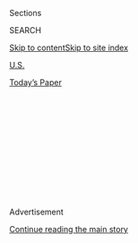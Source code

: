 <div id="app">

<div>

<div>

<div>

<div class="NYTAppHideMasthead css-1q2w90k e1suatyy0">

<div class="section css-ui9rw0 e1suatyy2">

<div class="css-eph4ug er09x8g0">

<div class="css-6n7j50">

</div>

<span class="css-1dv1kvn">Sections</span>

<div class="css-10488qs">

<span class="css-1dv1kvn">SEARCH</span>

</div>

[Skip to content](#site-content)[Skip to site
index](#site-index)

</div>

<div id="masthead-section-label" class="css-1wr3we4 eaxe0e00">

[U.S.](https://www.nytimes3xbfgragh.onion/section/us)

</div>

<div class="css-10698na e1huz5gh0">

</div>

</div>

<div id="masthead-bar-one" class="section hasLinks css-15hmgas e1csuq9d3">

<div class="css-uqyvli e1csuq9d0">

</div>

<div class="css-1uqjmks e1csuq9d1">

</div>

<div class="css-9e9ivx">

[](https://myaccount.nytimes3xbfgragh.onion/auth/login?response_type=cookie&client_id=vi)

</div>

<div class="css-1bvtpon e1csuq9d2">

[Today’s
Paper](https://www.nytimes3xbfgragh.onion/section/todayspaper)

</div>

</div>

</div>

</div>

<div data-aria-hidden="false">

<div id="site-content" data-role="main">

<div>

<div class="css-1aor85t" style="opacity:0.000000001;z-index:-1;visibility:hidden">

<div class="css-1hqnpie">

<div class="css-epjblv">

<span class="css-17xtcya">[U.S.](/section/us)</span><span class="css-x15j1o">|</span><span class="css-fwqvlz">The
Making of a Suspect: The Case of Wen Ho
Lee</span>

</div>

<div class="css-k008qs">

<div class="css-1iwv8en">

<span class="css-18z7m18"></span>

<div>

</div>

</div>

<span class="css-1n6z4y"></span>

<div class="css-1705lsu">

<div class="css-4xjgmj">

<div class="css-4skfbu" data-role="toolbar" data-aria-label="Social Media Share buttons, Save button, and Comments Panel with current comment count" data-testid="share-tools">

  - 
  - 
  - 
  - 
    
    <div class="css-6n7j50">
    
    </div>

  - 

</div>

</div>

</div>

</div>

</div>

</div>

<div class="css-13pd83m">

</div>

<div id="top-wrapper" class="css-1sy8kpn">

<div id="top-slug" class="css-l9onyx">

Advertisement

</div>

[Continue reading the main
story](#after-top)

<div class="ad top-wrapper" style="text-align:center;height:100%;display:block;min-height:250px">

<div id="top" class="place-ad" data-position="top" data-size-key="top">

</div>

</div>

<div id="after-top">

</div>

</div>

<div id="sponsor-wrapper" class="css-1hyfx7x">

<div id="sponsor-slug" class="css-19vbshk">

Supported by

</div>

[Continue reading the main
story](#after-sponsor)

<div id="sponsor" class="ad sponsor-wrapper" style="text-align:center;height:100%;display:block">

</div>

<div id="after-sponsor">

</div>

</div>

<div class="css-1vkm6nb ehdk2mb0">

# The Making of a Suspect: The Case of Wen Ho Lee

</div>

<div class="css-xt80pu e12qa4dv0">

<div class="css-18e8msd">

<div class="css-vp77d3 epjyd6m0">

<div class="css-1baulvz">

By <span class="css-1baulvz last-byline" itemprop="name">Matthew
Purdy</span>

</div>

</div>

  - Feb. 4,
    2001

  - 
    
    <div class="css-4xjgmj">
    
    <div class="css-d8bdto" data-role="toolbar" data-aria-label="Social Media Share buttons, Save button, and Comments Panel with current comment count" data-testid="share-tools">
    
      - 
      - 
      - 
      - 
        
        <div class="css-6n7j50">
        
        </div>
    
      - 
    
    </div>
    
    </div>

</div>

</div>

<div class="section meteredContent css-1r7ky0e" name="articleBody" itemprop="articleBody">

<div class="css-j3uhc5">

<div class="css-1ve50l5">

<div class="css-tgs79b">

<div>

<div class="css-udpjq9">

See the article in its original context from  
February 4, 2001, <span>Section 1,</span> Page
1<span class="css-iry6ay"></span>[Buy
Reprints](https://store.nytimes3xbfgragh.onion/collections/new-york-times-page-reprints?utm_source=nytimes&utm_medium=article-page&utm_campaign=reprints)

</div>

<div class="css-1nq039c">

[View on
timesmachine](http://timesmachine.nytimes3xbfgragh.onion/timesmachine/2001/02/04/760501.html)

</div>

<div class="css-1gus26i">

TimesMachine is an exclusive benefit for home delivery and digital
subscribers.

</div>

</div>

</div>

</div>

</div>

<div class="css-1fanzo5 StoryBodyCompanionColumn">

<div class="css-53u6y8">

The crime sounded alarming: China had stolen the design of America's
most advanced nuclear weapon. The suspect seemed suspicious enough: Wen
Ho Lee, a Taiwanese-born scientist at Los Alamos nuclear laboratory, had
a history of contact with Chinese scientists and a record of deceiving
the authorities on security matters.

After a meandering five-year investigation, Dr. Lee was incarcerated and
interrogated, shackled and polygraphed, and all but threatened with
execution by a federal agent for not admitting spying. But prosecutors
were never able to connect him to espionage. They discovered that he had
downloaded a mountain of classified weapons information, but he was
freed last September after pleading guilty to one felony count of
mishandling secrets. Ultimately, the case of Wen Ho Lee was a spy story
in which the most tantalizing mystery was whether the central character
ever was a spy.

In the aftermath, the government was roundly criticized for its handling
of the case; so was the press, especially The New York Times. In an
effort to untangle this convoluted episode, The Times undertook an
extensive re-examination of the case, interviewing participants and
examining scientific and government documents, many containing secrets
never before disclosed.

This review showed how, in constructing a narrative to fit their
unnerving suspicions, investigators took fragmentary, often ambiguous
evidence about Dr. Lee's behavior and Chinese atomic espionage and wove
it into a grander case that eventually collapsed of its own light
weight.

</div>

</div>

<div class="css-1fanzo5 StoryBodyCompanionColumn">

<div class="css-53u6y8">

Before the criminal investigation began, weapons experts consulted by
the government concluded that stolen American secrets had helped China
improve its nuclear weapons, according to inside accounts of the
experts' meetings. They also said the Chinese wanted to replicate key
elements of America's most sophisticated warhead, the W-88, and had
obtained some secrets about it. However, most of the experts agreed that
those secrets were rudimentary, and that there was no evidence China had
built anything like the W-88.

But in the echo chamber of Washington, that measured scientific finding
was distorted and amplified as it bounced from intelligence analysts to
criminal investigators to elected officials, most of them ill equipped
to deal with the atomic complexities at the heart of the matter.
Eventually, the notion that the Chinese had swiped the W-88 design
became the accepted wisdom.

Investigators made Dr. Lee their prime suspect in the W-88 case even
though they had no evidence he had leaked weapons secrets. Unanswered
questions about his contacts with foreign scientists had made him
suspect, but as it searched for a spy, the Federal Bureau of
Investigation ignored the urging of a senior agent on the case to look
beyond Dr. Lee. As a result, it failed to examine hundreds, if not
thousands, of people outside Los Alamos who had access to the stolen
information about the W-88.

When the government's case fizzled, Wen Ho Lee went from public enemy
No. 1 to public victim No. 1. But the new label seemed no more
appropriate than the first. Off and on for two decades, Dr. Lee's
behavior was curious, if not criminal.

He had a knack for wandering into circumstances that aroused suspicion.
In 1982, he had a walk-on role in a major espionage investigation, when
he inexplicably offered to help the suspect, whom he apparently did not
even know. In 1994, Dr. Lee surprised laboratory officials when he
appeared uninvited at a Los Alamos briefing for visiting Chinese
scientists and warmly greeted China's leading bomb designer.

</div>

</div>

<div class="css-1fanzo5 StoryBodyCompanionColumn">

<div class="css-53u6y8">

As the investigation unfolded, Dr. Lee, 61, began revealing details of
his contacts with Chinese scientists, including one encounter he had
improperly hidden from laboratory officials. Dr. Lee, it turned out, had
met the bomb designer in a Beijing hotel room years before.

Eventually, Dr. Lee fit perfectly into agents' portrait of a scientist
being recruited as a spy by China.

The government's pursuit was as erratic as its quarry. The investigation
was so low-key at times that Dr. Lee was allowed to travel overseas
unmonitored at least twice. But after the download was discovered, the
government imprisoned him for nine months by arguing that his freedom
could threaten the global nuclear balance. Prosecutors charged him with
crimes that carry potential life sentences, even though they had only
circumstantial evidence to support the charges.

The case, like so much in the world of espionage, was a haze of
ambiguity, in which everything from intelligence data to Dr. Lee's
activities was subject to interpretation. Often what mattered was who
the interpreters were, and what perspective they brought.

The case was first framed by Notra Trulock III, a Soviet analyst during
the cold war who had become director of intelligence at the Energy
Department, which maintains the nation's nuclear arsenal and runs its
weapons laboratories. His influence was magnified because much of the
government infrastructure that provided nuclear intelligence at the
height of the arms race had fallen into disrepair.

As the case passed to the F.B.I., it acquired a classic cold war plot:
spy for competing superpower steals blueprints for America's premier
bomb. But this was a different, more complex story.

The other country was not Russia but China. And while Washington and
Beijing had hardly become allies, their nuclear scientists were meeting
regularly and sharing research. That gave China the opportunity to spy
the way experts say it prefers to, mining nuggets from countless
foreigners bearing secret knowledge rather than relying on a few master
spies.

</div>

</div>

<div class="css-1fanzo5 StoryBodyCompanionColumn">

<div class="css-53u6y8">

The case of Wen Ho Lee was propelled by the divisive politics of
Clinton-era Washington. It languished for several years, only to be
revived in 1998 by a confluence of forces -- a White House under siege
of impeachment, festering accusations of Chinese money funneled to
Democratic campaigns and a House panel that saw the W-88 case as only
the newest evidence of China's voracious appetite for American
technology secrets.

The spying charges gained wide public attention on March 6, 1999, after
The Times reported that China possessed ''nuclear secrets stolen from an
American government laboratory,'' and that American experts believed
Beijing had tested a weapon ''configured remarkably like the W-88.''
Descriptions of the espionage escalated rapidly. Two months later, the
chairman of the House panel, Christopher Cox, Republican of California,
wrote publicly that the Chinese had a ''knockoff version of the world's
most sophisticated nuclear design.''

Today, the crime, whatever its extent, remains unsolved, the spy, or
spies, unidentified. In its long pursuit of Wen Ho Lee, the government
was driven by fear that he had given up the nation's deepest atomic
secrets. The one secret he most certainly never gave up was himself.

STARTING OUT

Wen Ho Lee arrived at Los Alamos in 1978 and joined the bomb-design unit
two years later. It was a time of growing scientific cooperation between
China and the United States.

In a tale laced with cross-cultural subtleties, the arcana of atomic
science and the feints of the intelligence world, the most
indecipherable character is the man at the center.

In part, Wen Ho Lee is an immigrant striver, one of 10 children of poor,
uneducated farmers whose roots traced to Fujian province in China,
across the strait from Taiwan.

Dr. Lee's childhood was an adventure of swimming and fishing and
catching monkeys for pets in bamboo forests. But it was also hard,
according to relatives and information Dr. Lee provided through his
lawyers. (Dr. Lee declined several requests for interviews.) While Dr.
Lee was in high school, his mother committed suicide after years of
declining health; his father died after a stroke a few years later.

</div>

</div>

<div class="css-1fanzo5 StoryBodyCompanionColumn">

<div class="css-53u6y8">

The Lees lived through the Japanese colonization of Taiwan and the
martial law of the Nationalists, who detained intellectuals suspected of
subversive activity. Lee Tse-ling, Dr. Lee's nephew and a doctor in
Taiwan, said the lesson the family took from these experiences was,
''Don't get involved in politics.''

Mathematics was Wen Ho Lee's ticket out. He studied mechanical
engineering at Cheng Kung University and then came to the United States
in 1964, earning a doctorate in mechanical engineering from Texas A & M
in 1970. His English was heavily accented, but he embraced things
American, from Aggie football to his blue Mustang. In 1974, he became a
United States citizen.

Dr. Lee, his wife and two children got to Los Alamos, N.M., in 1978, and
two years later he joined X Division, the bomb-design unit. As a
specialist in hydrodynamics, he wrote computer codes that model the
fluidlike movement of explosions. The codes help scientists design bombs
and simulate weapons tests.

Los Alamos is typically suburban, with sizable homes, good schools, low
crime. But it is also a place apart, a spectacular mountaintop village
anointed as science headquarters of the Manhattan Project in the 1940's.
Streets named Trinity Drive and Bikini Road commemorate bomb tests, and
a gift shop sells $13.50 pewter key chains of Fat Man and Little Boy,
the bombs dropped on Japan.

In those early days, Dr. Lee stood out. The local Chinese community was
so tiny ''everybody knew everybody,'' recalled Cecilia Chang, a friend
who became a vocal supporter of Dr. Lee. The Lees' house in White Rock,
just outside Los Alamos, was an ethnic oasis where Dr. Lee offered
Chinese meals made from homegrown vegetables and fish he caught.

When Dr. Lee arrived, the laboratory was assuming an important role in
the changing relationship between the United States and China. Exchanges
between the two countries' nuclear scientists had begun soon after
President Jimmy Carter officially recognized China in 1978. They were
extraordinary at first, given the secrecy shrouding America's weapons
laboratories. But eventually, with the Reagan administration eager to
isolate the Soviet Union, hundreds of scientists traveled between the
United States and China, and the cooperation expanded to the development
of torpedoes, artillery shells and jet fighters.

The exchanges were spying opportunities as well.

''In 1979, we knew virtually nothing'' about China's nuclear program,
said George A. Keyworth II, who was Ronald Reagan's science adviser.
''By 1981, we knew a large fraction of the strategic intelligence, the
big questions.''

</div>

</div>

<div class="css-1fanzo5 StoryBodyCompanionColumn">

<div class="css-53u6y8">

China was spying, too. Shortly after the exchanges started, the F.B.I.
began an espionage investigation code-named Tiger Trap, which focused on
a Taiwanese-American nuclear scientist at the government's Lawrence
Livermore laboratory in California. Agents were wiretapping the
scientist's phone, and on Dec. 3, 1982, the tap picked up Wen Ho Lee
offering to help find out who had ''squealed on'' him.

Dr. Lee's first encounter with investigators set a pattern for the
future. When confronted, he said he had not known the scientist and had
not tried to contact him; he confessed only when presented with evidence
of his call, according to government records and Congressional
testimony. Then he told investigators that he thought the suspect was in
trouble for passing unclassified information. Dr. Lee said he was
concerned because he himself had been giving Taiwanese officials
unclassified documents that American officials say dealt with
nuclear-reactor safety.

According to a secret F.B.I. report recently obtained by The Times, Dr.
Lee told agents that he had not informed American government officials,
''even though the documents he passed specifically stated they were not
for foreign dissemination.''

The report continued, ''Wen Ho Lee stated that his motive for sending
the publications was brought on out of a desire to help in scientific
exchange.'' Dr. Lee also said ''he helps other scientists routinely and
had no desire to receive any monetary or other type of reward from
Taiwan.''

Dr. Lee's call could be viewed as a simple overture to a fellow
immigrant scientist in trouble. It could also be seen through the eyes
of a seasoned spy catcher. ''This says this guy wants to be a player,''
said Paul D. Moore, then the F.B.I.'s chief analyst for Chinese
counterintelligence.

But Dr. Lee passed a polygraph test on whether he had divulged
classified data and cooperated with F.B.I. agents trying to get
incriminating information on the Tiger Trap suspect. The incident was
apparently never reported to the Energy Department, and the F.B.I.
closed its investigation of Dr. Lee in 1984.

Had the department known, ''it would have been enough to remove his
security clearance,'' an agency official said. ''The lights should have
gone off with somebody.''

</div>

</div>

<div class="css-1fanzo5 StoryBodyCompanionColumn">

<div class="css-53u6y8">

MAKING FRIENDS

Dr. Lee traveled to Beijing twice in the 1980's. What worried his bosses
was what he did not tell them when he got home.

Throughout his career at Los Alamos, Dr. Lee traveled widely, attending
scientific meetings and giving papers in places like Venice and
Budapest, Britain and Hawaii. In March of 1985, he and other government
scientists attended a conference in Hilton Head, S.C. Two scientists
from China were also there.

''They sat in the back wearing their Mao jackets and stuck out like a
sore thumb,'' said Robert A. Clark, a scientist who attended the
conference. ''Wen Ho chatted with them quite a bit.'' The scientists
suggested that Dr. Lee and Dr. Clark attend a conference in Beijing the
next year, and, with approval from Los Alamos, they went with their
wives.

Dr. Clark, a defender of Dr. Lee, said it was clear in Beijing that his
colleague had befriended some Chinese scientists.

''It's obvious they would chat him up with the idea that maybe one day
they would get information from him,'' he said. ''You might say he was
friendlier than he should have been with these guys.'' But if it looked
suspicious, he said, it was only because of fears of China.

Dr. Lee's wife, Sylvia, a secretary and data-entry clerk at Los Alamos,
was making friends, too. She had become an unofficial hostess for
visiting Chinese. Correspondence obtained by The Times shows that she
served as both tour guide and research contact.

''I am very sorry to hear that Wen Ho is ill and hope he will get better
soon,'' a Chinese scientist wrote her in a telex about a coming trip
with a colleague. ''Both Chen and I will be very happy if we can learn
something in computational hydrodynamics and get some papers.''

</div>

</div>

<div class="css-1fanzo5 StoryBodyCompanionColumn">

<div class="css-53u6y8">

Mrs. Lee also gave the F.B.I. and C.I.A. information about scientists
she met. She had repeated contacts with the F.B.I. in the mid-1980's,
government officials and others knowledgeable about the case said. In
about a dozen instances, they said, a C.I.A. agent was present and paid
for the hotel room where the meetings took place.

In 1988, the Lees attended another conference in Beijing. In post-trip
debriefings, American scientists often reported being approached by
Chinese scientists seeking classified information, but Dr. Lee reported
nothing of the sort. That worried Robert Vrooman, then the chief of
counterintelligence at Los Alamos.

Mr. Vrooman says he considered Dr. Lee naïve, not nefarious. Even so, in
1990, he urged laboratory officials to deny Dr. Lee's request to visit
China again. Officials decided to end Mrs. Lee's role as a hostess at
about the same time.

''I have been concerned for some time that Dr. Lee did not understand
the ruthlessness of intelligence agencies in trying to collect
information being vital to national survival,'' Mr. Vrooman said last
year in court documents.

BLAST IN THE DESERT

At first, the Chinese bomb test didn't alarm American officials. But how
did Dr. Lee know the designer of China's new bomb?

On Sept. 25, 1992, a nuclear blast shook China's western desert near the
Silk Road once traveled by Marco Polo.

From spies and electronic surveillance, American intelligence officials
determined that the test was a breakthrough in China's long quest to
match American technology for smaller, more sophisticated hydrogen
bombs.

</div>

</div>

<div class="css-1fanzo5 StoryBodyCompanionColumn">

<div class="css-53u6y8">

China had entered the nuclear arena after other big powers and feared
its large, stationary missiles were becoming vulnerable to disarming
first strikes. Smaller bombs that fit on trucks and submarines would be
easier to hide, have greater range and aid China's transformation from a
regional to a global nuclear power.

Miniaturization was difficult science, involving complicated physics,
computer work and machining. Older bombs use a ball of atomic fuel
surrounded by a cumbersome array of conventional explosives that
compress the fuel until it reaches critical mass. The secret to the
smaller American design was an oval-shaped mass of atomic fuel detonated
by just two charges -- one at each end of the oval. That step helped cut
the width of bomb casings from feet to mere inches.

Shrinking weapons by using ''two-point'' detonation became China's holy
grail. The first American nuclear scientists who went to China in the
late 1970's were peppered with questions about miniaturization. When the
Tiger Trap suspect was stopped at an airport en route to China in 1981,
officials said, he was carrying detailed answers to five weapons
questions, including one about two-point detonation. Though officials
believed that secrets leaked in the Tiger Trap case, they felt the
evidence was too weak to bring criminal charges. The suspect maintained
his innocence; he now refuses to discuss the case.

The 1992 test was a leap forward, but it did not initially alarm
American nuclear intelligence experts, since countries like Russia and
Britain had mastered two-point technology years before. Besides, the
diplomatic wind was blowing in a different direction.

With the cold war over, the United States and other countries were
trying to defuse the arms race with global cooperation. As a sign of the
new openness, the Energy Department began declassifying millions of
ideas and documents about nuclear arms, and even encouraged weapons
scientists to share unclassified computer codes with their foreign
counterparts.

Washington began working with Moscow to secure its plutonium stockpiles.
And Beijing agreed to a partnership on arms control and methods of
verifying a test-ban treaty -- an agreement destined to bring the two
nations' nuclear scientists even closer together.

On Feb. 23, 1994, Los Alamos was host to the highest-level group of
Chinese weapons officials ever to visit the United States. Leading the
delegation was Hu Side (pronounced se-DUH), the new head of the Chinese
Academy of Engineering Physics, the nation's bombmakers. American
intelligence officials had learned that he was the designer of China's
two-point bomb.

</div>

</div>

<div class="css-1fanzo5 StoryBodyCompanionColumn">

<div class="css-53u6y8">

One person not on the guest list was Wen Ho Lee. ''We had very tight
controls on access,'' a laboratory official said. ''The door was closed.
The session was not advertised.'' But that afternoon, Dr. Lee appeared
at a briefing and was warmly greeted by Dr. Hu.

''There is a lot of bowing and exchanging cards,'' another official
recalled. He was startled that a midlevel hydrodynamics expert at Los
Alamos knew China's top nuclear scientist. And Wen Ho Lee was not simply
relatively obscure; just months before, he had learned he might be laid
off because of budget cuts.

Then a translator told the official that Dr. Hu was thanking Dr. Lee in
Mandarin. ''They're thanking him because the computer software and
calculations on hydrodynamics that he provided them have helped China a
great deal,'' the translator said.

Laboratory officials informed the F.B.I., which had suspicions of Dr.
Lee from Tiger Trap and opened an investigation. Officials did not know
what to think. Dr. Lee had never reported meeting Dr. Hu in China. If
the two had an improper relationship, why expose it at Los Alamos?

A GREAT LEAP FORWARD

China's new bomb, one expert said, was 'like they were driving a Model
T' and 'suddenly had a Corvette.' Was it espionage?

Tension between security officers and scientists who see their work as
apolitical and dependent on open discourse has existed at Los Alamos
since the laboratory's founder, J. Robert Oppenheimer, clashed with
Leslie Groves, the Manhattan Project's top military man, who so
mistrusted the scientists that he wanted them to enlist and wear
uniforms.

Little surprise, then, that scientific diplomacy was not universally
applauded. As the Energy Department's new intelligence director, Notra
Trulock, saw it, scientists might ''think they're too smart to be
bamboozled by some foreign intelligence officer.'' Periodic leaks and
other security breaches, he believed, indicated otherwise.

</div>

</div>

<div class="css-1fanzo5 StoryBodyCompanionColumn">

<div class="css-53u6y8">

Mr. Trulock entered the fray not as an expert on China or spy hunting or
even bomb building. He had a political science degree from Indiana
University and in the Army during the cold war had monitored Warsaw Pact
radio transmissions on the German-Czech border. Later, he led a Los
Alamos research project on the dangers of post-Communist Russia losing
control of its nuclear weapons, a study that won two government awards.

In his new job in Washington, Mr. Trulock said, he figured warnings
about Russia would go unheeded given President Bill Clinton's policy of
engaging the former enemy. But the risks posed by China might be heard.
''We focused on China because we could,'' he said recently.

Siegfried S. Hecker, the director of Los Alamos from 1986 to 1997, said
that, in several discussions, Mr. Trulock had implied that Los Alamos
''was infiltrated by Chinese agents.'' Once, Dr. Hecker added, Mr.
Trulock told him that ''just the fact that there are five Chinese
restaurants here meant that the Chinese government had an interest.''
Mr. Trulock denies that remark.

Mr. Trulock's focus on China began when Robert M. Henson, a Los Alamos
scientist and intelligence analyst, went to him in early 1995 and said
his analysis showed that the Chinese had so dramatically shrunk their
weapons that they had to have used stolen American secrets. ''It's like
they were driving a Model T and went around the corner and suddenly had
a Corvette,'' Dr. Henson said.

Now Mr. Trulock turned to John L. Richter, a legendary bomb designer
whose specialty was the main bomb component the Chinese had improved --
the atomic trigger for a hydrogen bomb, known as a primary. Dr. Richter
said the sketchy evidence suggested that China might have significant
information about the primary of the W-88.

Dr. Richter, who had overseen the design team for the W-88, calls it ''a
darling.'' The W-88 warhead is 30 times more powerful than the bomb that
leveled Hiroshima, but the compact design of its primary allows for
unusual accuracy. Beginning in 1990, hundreds were affixed to Trident
missiles and deployed on submarines.

The question was how much the Chinese had reduced the size of their bomb
primaries. Making a smaller weapon was a natural evolution for China,
but making one as small and sophisticated as the W-88, and doing so
quickly, was a monumental leap of physics and engineering that
presumably would have required knowing American bomb secrets. After all,
it had taken the United States three decades to go from its first
miniaturized hydrogen bomb -- a warhead with a primary casing about 20
inches across -- to the W-88, with its 9-inch casing.

</div>

</div>

<div class="css-1fanzo5 StoryBodyCompanionColumn">

<div class="css-53u6y8">

Mr. Trulock sensed espionage. He likened China's 1992 test to the first
clue in other great spy cases, like the unexplained deaths of Russians
working for the United States in the Aldrich Ames affair. ''In this
case,'' he said, ''you had something go boom in the desert.''

'THOUSAND-PIECE PUZZLE'

Officials knew the Chinese had stolen some secrets about the W-88. But
how much did they know, and what had they done with it?

To probe deeper, Mr. Trulock assembled nearly 20 weapons and
intelligence experts who met in the summer of 1995 in a spy-proof room
at Energy Department headquarters in Washington, sifting through
intercepted signals, purloined Chinese documents, accounts of spies.

But determining the physical size of China's test bombs was nearly
impossible. ''You get three pieces of a thousand-piece puzzle and try to
figure out what it is,'' one participant said. ''People read in their
own prejudices.''

The pieces they had were hardly clear, intelligence officials said. A
spy's vague report spoke of Chinese interest in a primary whose outer
casing was the size of a soccer ball -- about nine inches, the width of
the W-88 casing. And a Chinese scientist visiting Los Alamos had
recently bragged about the size of China's new bombs by holding his
hands close together.

Still, while there was no question China had built smaller bombs with
two-point detonation, most of the experts agreed there was no proof the
Chinese had figured out anything about the W-88.

Then, in midsummer, the experts got from the C.I.A. a seven-year-old
Chinese document showing that Beijing knew distinctive characteristics
of the W-88, including almost the precise width of the primary casing.
In spy-speak, it was a ''walk-in document'' because someone had offered
it out of the blue.

</div>

</div>

<div class="css-1fanzo5 StoryBodyCompanionColumn">

<div class="css-53u6y8">

The document, which compared China's weapons with those of various
countries, was far from a blueprint for the W-88. It contained secret
but rudimentary information of value mainly in making missiles that
carry bombs. To Dr. Richter, the walk-in confirmed that China knew ''the
periphery'' of the W-88, but not its design. ''If you get a map of New
York, is that New York?'' he said. ''No, it's an image.''

Michael G. Henderson, a bomb designer who headed the panel of experts,
said, ''We all agreed there had been some hanky-panky.''

But in wrestling with the implications of the espionage, the experts
clashed, with their debate breaking into three positions.

The most benign was that China had effectively made all its advances on
its own, even if it had done some spying.

The second, that China had benefited from a slow drip of secrets about
two-point detonation, was supported by reports of many scientists asked
to give up secrets while visiting China, by the files of Tiger Trap and
by the walk-in document itself.

The last view was that a cold-war-style superspy had betrayed much more
in a single delivery of bomb blueprints than the slow drip ever could.
Dr. Henson, who had first sounded alarms about Chinese spying to Mr.
Trulock, was virtually alone in arguing angrily that the magnitude of
China's advancement implied the existence of a major spy. One
participant recalled him ''literally cursing, swearing at us,'' and
added, ''His face was red.''

Having reached an impasse near the end of the summer, the group stopped
its formal meetings. Months later, the few remaining experts agreed on a
compromise that was spelled out in secret briefing documents, which were
recently described by participants and federal officials.

</div>

</div>

<div class="css-1fanzo5 StoryBodyCompanionColumn">

<div class="css-53u6y8">

On the one hand, they said, Tiger Trap had likely given the Chinese the
two-point concept, and over all, espionage had ''been of material
assistance'' to Beijing's nuclear advances. Further, they believed that
China had plans to try to build a ''W-88-like aspheric primary.''

Even so, the experts said they had no way of knowing how small China's
bombs had actually gotten and saw no evidence that Beijing had copied
America's premier weapon.

Mr. Trulock remembers it differently. The panel, he said, generally
agreed that the 1992 test involved something akin to the W-88 primary.
''Words like 'resembled' and 'similar to,' were words that were used,''
he said. He accused the scientists of rewriting history to play down
their role in the Lee ordeal.

Dr. Henderson, the panel's chairman, said Mr. Trulock took his own view
''and ran with it.'' He added: ''I'm sure he believes in the veracity of
what he had. But, unfortunately, that doesn't mean it's true.''

SEARCHING FOR SUSPECTS

Though the exact crime was unclear, an espionage investigation settled
on Los Alamos, the birthplace of the W-88. Soon, the focus narrowed to
Wen Ho Lee.

If Notra Trulock ran with it, he hardly ran alone. He informed his
bosses at the Energy Department. Alarmed, they asked the C.I.A. for its
assessment. Initially skeptical, the C.I.A. reviewed the evidence and
agreed that espionage had probably aided China. The Energy Department
gave Mr. Trulock a green light to expand his inquiry and to brief top
officials, from the White House, in April 1996, to the Strategic Command
in Omaha.

Mr. Trulock called the investigation Kindred Spirit, and from the start,
it reflected his belief that the Chinese had come close to replicating
the W-88, and that one spy might have given them the blueprints.

</div>

</div>

<div class="css-1fanzo5 StoryBodyCompanionColumn">

<div class="css-53u6y8">

In his briefings, he was typically careful not to overstate how much was
known about Chinese spying. But he also took the stance of a military
analyst in stating the worst-case scenario, people who heard his
briefings said. Sometimes, he included images of China's newest missile
and the W-88, implying that was where China was headed.

''We thought it best to focus on the W-88 because it was the newest
system in our inventory and it was the system within the 'walk-in
document' for which the most detailed information was provided,'' Mr.
Trulock wrote in an unpublished article. And he said he feared that the
secrets in the walk-in document might represent just a sampling of what
the Chinese had stolen about the W-88.

The idea of a theft, without the scientists' caveats, was alarming. ''I
said, 'Holy cow, this is the last thing we need,' '' said Daniel J.
Bruno, Mr. Trulock's chief investigator on the case. ''It's a very
serious thing that affects your children, our children, our
grandchildren.''

In searching for suspects, Energy Department investigators, aided by an
F.B.I. agent experienced in Chinese espionage, looked at other weapons
laboratories but concentrated on Los Alamos, where the W-88 had been
developed.

Since the laboratory had no records showing all contacts between
American and Chinese scientists, the investigators gleaned a list of 70
potential suspects from records of laboratory employees who had traveled
to China in the mid-1980's, before the walk-in document was written. The
Energy Department's final report shows that more than a third were on
the list for travel that had nothing to do with the scientific work of
the laboratory: ''chaperone with Santa Fe High School band's trip to
Beijing,'' ''personal vacation cruise to Whangpo.''

Investigators also looked at people who had access to W-88 information
or had security problems. The list was narrowed to a dozen suspects,
half with Chinese surnames. Wen Ho Lee and Sylvia Lee were on top. The
Lees had visited China twice. Dr. Lee, whose access to weapons secrets
was listed as ''moderate,'' had worked on the W-88 computer code. His
appearance in Tiger Trap remained suspicious. And investigators found
Mrs. Lee suspect because laboratory supervisors said she had been so
eager to play host to Chinese visitors that it conflicted with her job.
(The investigators were never told that Mrs. Lee had also been a source
for the F.B.I. and the C.I.A.)

''Quite frankly, Wen Ho Lee being a suspect at that point is only
natural, since at that time they had been looking at him for 13 years,''
said Dr. Hecker, then the Los Alamos director. ''They would have been
derelict not to look at him.''

</div>

</div>

<div class="css-1fanzo5 StoryBodyCompanionColumn">

<div class="css-53u6y8">

But it may also have been derelict to look only at Dr. Lee, especially
since the most concrete evidence of spying was the walk-in document, and
its secrets had been distributed to hundreds, if not thousands, of
people at military installations and missile contractors.

It is true that Energy Department investigators were legally prohibited
from looking for suspects outside their agency. But Mr. Trulock and Mr.
Bruno said they told F.B.I. officials that the leak might have come from
the other sources. In addition, T. Van Majors, the F.B.I. agent
assisting the Energy Department, wrote a memorandum warning against
focusing just on Dr. Lee, a law enforcement official said. However, the
memorandum was not reflected in the Energy Department's report on the
case, and in the subsequent F.B.I. investigation.

''This guy stands out higher than the rest, based on circumstantial
issues,'' Mr. Bruno said.

Defenders of Dr. Lee have said that investigators focused solely on him
because of ethnic profiling, a charge government officials deny. Still,
ethnicity did play some role in their thinking. Mr. Moore, the F.B.I.'s
former China espionage analyst, said that while the Chinese routinely
seek information from visiting scientists of all nationalities, they
concentrate on ethnic Chinese, including Taiwanese, by appealing to a
''perceived obligation to help China.''

When Mr. Trulock's office issued its secret report, it said Dr. Lee
''appears to have the opportunity, means and motivation'' to compromise
the W-88. A secret Justice Department review of the case, completed last
year, called Mr. Trulock's report ''a virtual indictment'' of Dr. Lee, a
law enforcement official said.

The crime, though, was unclear. The report's damage assessment, never
before disclosed, contained a hodgepodge of formulations, from the
tentative (the W-88 ''may have been compromised'') to the certain (the
Chinese had ''almost a total duplicate of the W-88 warhead'').

AN ERRATIC PURSUIT

The F.B.I.'s investigation

of Dr. Lee started and

stalled as it passed from agent to agent and was overshadowed by
higher-profile cases.

Two days after receiving the Energy Department's report in late May of
1996, and still three years before the case became public, the F.B.I.
opened an investigation of Wen Ho Lee. The old inquiry, begun after Dr.
Lee's encounter with Dr. Hu, was folded in.

</div>

</div>

<div class="css-1fanzo5 StoryBodyCompanionColumn">

<div class="css-53u6y8">

Usually, the F.B.I. looks askance at the investigative work of other
agencies. But in this case, F.B.I. officials neither interviewed the
panel of weapons experts nor searched beyond the Energy Department for
suspects. They accepted the Energy Department's finding as confirming
their own suspicions about Dr. Lee and shipped it out to the field.

The case fell to David Lieberman, a veteran agent who worked Los Alamos
counterintelligence cases part time from an F.B.I. satellite office in
Santa Fe. The Lee investigation was added to his lineup of drug cases,
bank robberies and crimes on nearby Indian reservations.

Promised help never came. Headquarters sent two agents to assist, but
Albuquerque F.B.I. officials assigned them to general crime cases, law
enforcement officials said. ''It's not the way to handle anything that's
a big investigation,'' a former official involved in the case said.
''You don't send it out to the backwater of America and assign it to
someone part time.''

Neil J. Gallagher, head of the F.B.I.'s national security division,
acknowledged that more resources should have been devoted to the case.
But he said the investigation was hamstrung because it involved
espionage suspected to have occurred a decade earlier.

There were more current national security cases at the time, including
the Oklahoma City bombing and the Unabomber. Besides, Chinese espionage
had always been a stepchild to Eastern Bloc cases, and in the aftermath
of the cold war, F.B.I. resources had shifted to things like terrorism
and urban drug gangs.

Still, as the case passed from one agent to another, the F.B.I. seemed
to miss one opportunity after another.

For years, F.B.I. agents did not search Dr. Lee's computer because they
believed they lacked legal authority. They never looked far enough to
find a waiver Dr. Lee had signed in April 1995 stating, ''Activities on
these systems are monitored and recorded and subject to audit.'' Agents
never used standard investigative tools, like trash searches and
stakeouts. F.B.I. officials said it was difficult to operate
surreptitiously in the closed society of Los Alamos. But a veteran
F.B.I. espionage investigator said agents have worked in more
challenging circumstances. ''We've run cases inside C.I.A.
headquarters,'' he said.

</div>

</div>

<div class="css-1fanzo5 StoryBodyCompanionColumn">

<div class="css-53u6y8">

In 1997, a new agent on the case requested a permit to eavesdrop
electronically on the Lees. A secret F.B.I. report prepared to support
that application flatly stated that China ''seemed to have had a copy of
the design'' of the W-88.

Allan Kornblum, a Justice Department lawyer who reviewed the permit
application, later told a Senate committee, ''I was also shocked by the
facts, the idea that this guy is making official trips to the P.R.C. to
meet with his counterparts in nuclear weapons design.''

Still, weaknesses in the Lee case were obvious. Agents had not examined
any other suspects on the Energy Department's list. They had not
sufficiently demonstrated a link between Dr. Lee and the compromised
W-88 information, Mr. Kornblum said. Intriguing elements of the case
were old. In short, ''we had little to show that they were presently
engaged in clandestine intelligence activities,'' he said, according to
a report by Senator Arlen Specter, Republican of Pennsylvania.

Justice Department officials declined to act on the F.B.I.'s
application. That rejection stalled the investigation again. Mr.
Kornblum said he told agents in August 1997 how to ''flesh out'' their
application, but they did not respond for nearly 18 months. F.B.I.
supervisors in Washington sent Albuquerque a list of 15 investigative
tasks, but only 2 were done, a Senate investigation later determined.

With the investigation flagging, the F.B.I. director, Louis J. Freeh,
told Energy Department officials that concerns about exposing the
investigation were no longer a reason to keep Dr. Lee in his job.

But the laboratory's top officials were never told. According to
internal Energy Department correspondence, Mr. Vrooman, the Los Alamos
security chief, decided after consulting with a local F.B.I. agent that
it would be better for the investigation if Dr. Lee remained in the
laboratory's inner sanctum, X Division.

IN THE ECHO CHAMBER

In Washington, anger at the Clinton administration and concern over
China brought the W-88 case to a boil.

</div>

</div>

<div class="css-1fanzo5 StoryBodyCompanionColumn">

<div class="css-53u6y8">

In Washington, Notra Trulock was pressing his case. By his own
estimation, he gave his standard briefing about China, the W-88 and
leaks at the national laboratories 60 times from 1995 to 1998.

He was relentless. Unable to get an appointment with a new top official
at the Energy Department, Mr. Trulock recalled, he lingered outside her
office until he could slip in and hit her with his pitch. Mr. Moore, the
former F.B.I. analyst, said Mr. Trulock had figured out that to get
heard in Washington: ''He had to hype it. He wanted people to get
interested in the problem.''

Mr. Trulock denies any exaggeration. In fact, there was new evidence to
support his anxiety about Chinese espionage. A September 1997
Congressional report found that foreign visitors were streaming into
government laboratories without background checks. Los Alamos, for
example, had 2,714 visitors in two years from ''sensitive'' countries,
but only 139 were checked. Also in 1997, a scientist named Peter Lee
pleaded guilty to charges related to passing American nuclear secrets to
the Chinese.

Early the next year, President Clinton issued a directive to improve
security at the laboratories. But Mr. Trulock felt that changes were
coming too slowly, and that laboratory officials' view of espionage was
that ''it couldn't happen here.''

If Mr. Trulock's warnings about lax security rang true for many
officials, his central point -- the theft of the W-88 -- met with some
skepticism.

A 1997 report, prepared for the White House by the C.I.A., found that
while spying had aided China's ''remarkable progress in advanced nuclear
weapons design,'' it had saved Beijing a mere two years of development.
The report went on to judge that China had no W-88 duplicate.

Some experts, hearing Mr. Trulock's classified briefing, questioned
whether China would even want to expend the vast resources needed to
produce the W-88. Richard L. Garwin, a top federal science adviser, said
he dismissed the notion as whimsical. While the highly accurate W-88 was
designed for a specific cold war objective -- knocking out missile silos
-- China's nuclear program focuses on the ability to destroy cities.

</div>

</div>

<div class="css-1fanzo5 StoryBodyCompanionColumn">

<div class="css-53u6y8">

But suddenly, in 1998, Mr. Trulock found a larger and more receptive
audience.

With impeachment as a backdrop, allegations that the Clinton
administration was allowing China easy access to American secrets
collided with charges that China's military had funneled money into
Democratic coffers. The New York Times reported that the daughter of a
senior Chinese military officer was giving money to Democrats while also
working to acquire sensitive American technology.

Republicans, opening a new front against a beleaguered president,
created a House select committee, headed by Representative Cox, to
investigate whether the government was compromising technology secrets
by letting American companies work too closely with China's rocket
industry. With its deadline approaching, the committee stumbled on the
W-88 case.

Mr. Trulock became a star witness, and committee members were riveted by
his testimony. C.I.A. analysts who testified before the committee agreed
there was espionage, people who heard the secret proceedings said, but
were more equivocal about its value to China.

As it was completing its work, the panel received a secret report from
the National Counterintelligence Center, a federal group that seeks to
outwit spies. In a brief reference, the report echoed Mr. Trulock's view
that China had stolen ''the design information on a current U.S.
warhead,'' the W-88, but offered no evidence to back that finding.

The Cox committee wrote its report in late 1998, but it was not
declassified and released until May 1999, after the case had broken into
public view. The unanimous report accused China of stealing nuclear
secrets -- possibly even entire blueprints -- for the warheads of
''every currently deployed'' long-range American missile. While
acknowledging that ''much is unknown'' about the impact of the thefts,
it judged that future Chinese designs would ''exploit elements'' of the
W-88, and that the stolen secrets put China's bomb-design information
''on a par with our own.''

But John M. Spratt Jr., a Democratic representative on the committee,
said the panel lacked the time and witnesses with sufficient technical
background to fully examine the issues. In retrospect, he said, Mr.
Trulock's testimony was more alarming than warranted.

He pointed to a 1999 report by the nation's top intelligence experts,
done in response to the Cox panel, that concluded that China's theft of
American secrets had ''probably accelerated'' its weapons development,
though more ''to inform their own program than to replicate U.S. weapons
design.''

</div>

</div>

<div class="css-1fanzo5 StoryBodyCompanionColumn">

<div class="css-53u6y8">

The Chinese government issued its own response to the Cox committee. Its
report, ''Facts Speak Louder Than Words and Lies Will Collapse by
Themselves,'' denied any espionage.

And in a recent e-mail response to questions from The Times, Hu Side,
China's top bomb designer, said his nation's scientists ''can create
every advanced technology and glory which they need by their own
efforts.''

CLOSING IN

Bit by bit, new details of Dr. Lee's activities came tumbling out.

The Cox committee's deliberations built pressure within the government
to revive the languishing W-88 investigation.

David V. Kitchen, who became head of the F.B.I.'s Albuquerque office in
August 1998, said he first learned details of the case that October,
when his assistant brought him the Energy Department's 1996
administrative report.

''We couldn't understand how they came to the conclusion they came to,
specifically about how Lee was the main suspect,'' said Mr. Kitchen, who
is now retired from the F.B.I.

Mr. Kitchen wanted to close the investigation. ''We worked the case for
quite a while, and what did we have to show for it?'' he asked. The
answer was very little.

But Edward J. Curran, an F.B.I. official working at the Energy
Department, had heard a secret Cox committee briefing and was aghast at
what he saw as a lack of rigor in the F.B.I. investigation.

</div>

</div>

<div class="css-1fanzo5 StoryBodyCompanionColumn">

<div class="css-53u6y8">

In August, the F.B.I. had run a sting operation, with an agent posing as
a Chinese intelligence officer trying to lure Dr. Lee to a meeting. Even
though Dr. Lee did not take the bait, Mr. Curran was concerned that if
Dr. Lee was a spy, that call could have alerted him that the authorities
were onto him. In December, investigators knew Dr. Lee was going to
Taiwan for three weeks, but did not monitor him. Laboratory officials
had not even informed the F.B.I. when Dr. Lee went to Taiwan for six
weeks earlier that year to consult at a military institute.

The new energy secretary, Bill Richardson, said he decided that leaving
Dr. Lee in X Division ''was an unacceptable risk.'' On Dec. 23, after
Dr. Lee returned from Taiwan, the department gave him a lie detector
test. Dr. Lee was initially found to have passed the test, which
included questions about divulging secrets. But he made one startling
revelation.

One night during his 1988 trip to Beijing, a Chinese scientist he knew
had called his hotel room and asked to meet alone. Dr. Lee agreed, and
the scientist, an official in China's nuclear program, showed up with Hu
Side. Dr. Hu, law enforcement officials said, asked Dr. Lee questions
about how to make smaller hydrogen bombs using oval-shaped fuel.

China's top bomb designer, then, was pressuring Dr. Lee for information
about two-point detonation four years before China achieved that goal.
Perhaps that explained why Dr. Hu greeted Dr. Lee so warmly during the
briefing at Los Alamos in 1994.

Dr. Lee told investigators that he had not answered Dr. Hu, since the
information was secret, but he had never before reported the meeting to
security officers, as required. It was precisely the kind of approach
Mr. Vrooman, the laboratory security official, was surprised Dr. Lee had
not reported in the 1980's.

That day, Los Alamos officials suspended Dr. Lee's access to X Division.
F.B.I. agents had heard Dr. Lee's admission about Dr. Hu, but they did
not interview him for three weeks, and even then did not grill him about
it, a laboratory official who was present said. ''They didn't press him
to go into details,'' he said. ''It will bother me for years.''

Believing that Dr. Lee had passed the polygraph test, Mr. Kitchen asked
an agent on the case to write a memorandum proposing ending the
investigation, which he forwarded to Washington. But on Feb. 2, the case
turned again, this time on the analysis of a polygraph test. F.B.I.
analysts reviewed tapes of the December test and decided that Dr. Lee's
answers were inconclusive, after all.

</div>

</div>

<div class="css-1fanzo5 StoryBodyCompanionColumn">

<div class="css-53u6y8">

Polygraph tests record factors like pulse rate and sweat gland activity
to determine if a subject is being truthful. Although results are not
admissible in court, law enforcement agencies, particularly the F.B.I.,
place great stock in their investigative value.

On Feb. 10, bureau officials administered their own test in a hotel room
in Los Alamos. Dr. Lee was wired to a machine, and for the first time
since he was singled out in 1996, was asked, ''Have you ever provided
W-88 information to any unauthorized person?''

''No,'' he answered.

He also said he had never given nuclear-weapons codes to an unauthorized
person.

The polygraph examiner determined that Dr. Lee was deceptive, a
Congressional report said.

He also told the examiner that he had helped a Chinese scientist with a
mathematical problem that ''could easily be used in developing nuclear
weapons,'' Mr. Freeh later told Congress.

That evening, Dr. Lee told one of his bosses, Richard A. Krajcik, that
he had failed the test, and acknowledged that ''he may have accidentally
passed'' secrets to a foreign country, Dr. Krajcik testified in court.
Dr. Lee's lawyers say he never made such a statement.

The investigation that was nearly closed weeks before was reaching a
boil. After having gone on in secret for years, it was also leaking.

Back in January, The Wall Street Journal had run a news article under
the headline ''China Got Secret Data on U.S. Warhead -- Chief Suspect Is
a Scientist at Weapons Laboratory of Energy Department.'' The article
said the Chinese had obtained information on the W-88 from Los Alamos,
but investigators said they had no sign the article had alerted Dr. Lee.

</div>

</div>

<div class="css-1fanzo5 StoryBodyCompanionColumn">

<div class="css-53u6y8">

Two months later, when the authorities were informed that The New York
Times was preparing a major article on the W-88 case, they realized time
was running out to get a confession from Dr. Lee.

Federal officials asked The Times to delay publication for several
weeks, saying they were preparing to confront their suspect. Although
The Times did not know the identity of the chief suspect, F.B.I.
officials said they feared he would recognize himself from details in
the article. The Times withheld publication for one day and said it
would consider a further delay if asked personally by Mr. Freeh, the
F.B.I. director. He never called.

The F.B.I. interviewed Dr. Lee on March 5, and he consented to a search
of his office. The next day, a Saturday, The Times published its
article, ''China Stole Nuclear Secrets for Bombs, U.S. Aides Say.'' The
article said American officials believed ''Beijing was testing a smaller
and more lethal nuclear device configured remarkably like the W-88.''
And it reflected criticism of the White House and the F.B.I. for not
dealing swiftly with the Los Alamos case. It included Paul Redmond, the
C.I.A.'s former chief spy hunter, saying that ''this is going to be just
as bad as the Rosenbergs.''

The Times article prompted a flood of press attention and upended the
F.B.I.'s strategy, forcing agents to rush into a confrontation interview
with Dr. Lee before they were ready, Mr. Freeh told Congress.

The F.B.I lured Dr. Lee to Santa Fe that Sunday and subjected him to a
harsh interrogation. An F.B.I. agent thrust a copy of The Times at him.
''Basically that is indicating that there is a person at the laboratory
that's committed espionage, and that points to you,'' she said,
according to a transcript.

''But do they have any proof, evidence?'' Dr. Lee asked.

The F.B.I. had only suspicion, and the agent, who has been identified by
several government officials and in court testimony as Carol Covert,
laid it out in the interrogation. The Lees went to China in 1986 and
''they were good to you,'' she said. ''They took care of your family.
They took you to the Great Wall. They had dinners for you. Everything.
And then in 1988 you go back and they do the same thing and, you know,
you feel some sort of obligation to people to, to talk to them and
answer their questions.''

She focused on Dr. Lee's 1988 hotel room encounter with Dr. Hu.
''Something had to have happened when they came to your room,'' Ms.
Covert said. ''We know how the Chinese operate.''

</div>

</div>

<div class="css-1fanzo5 StoryBodyCompanionColumn">

<div class="css-53u6y8">

Dr. Lee said he had ''a rule in my mind'' about what was secret and what
he could reveal. ''You may think,'' he told the agents, ''when people,
when the Chinese people do me a favor, and I will end up with tell them
some secret, but that's not the case, O.K.?''

They threatened him with losing his job, with being handcuffed, with
being thrown in jail. In preparing for the interview, Mr. Kitchen said
he had suggested to Ms. Covert that she bring up the Rosenbergs because
of the reference in the Times article.

''Do you know who the Rosenbergs are?'' Ms. Covert asked.

''I heard them, yeah, I heard them mention,'' Dr. Lee said.

''The Rosenbergs are the only people that never cooperated with the
federal government in an espionage case,'' she said. ''You know what
happened to them? They electrocuted them, Wen Ho.''

When the transcript was made public, F.B.I. officials denounced the
Rosenberg reference. ''She carried that a bit further than we expected
her to,'' Mr. Kitchen said.

But Dr. Lee did not crack. Always polite, he thanked the F.B.I. agents
as he left. ''I hope you have good health,'' he said. He added: ''If
they want to put me in jail, whatever. I will, I will take it.''

Driving up the mountain to Los Alamos from Santa Fe that afternoon with
his friend Bob Clark, Dr. Lee was distraught. ''They kept saying I had
to say that I did this thing I didn't do,'' Dr. Clark recalls him
saying.

</div>

</div>

<div class="css-1fanzo5 StoryBodyCompanionColumn">

<div class="css-53u6y8">

Mr. Richardson announced Dr. Lee's dismissal the next day, based on a
failure to report contacts with people from a ''sensitive country'' and
mishandled classified documents found on Dr. Lee's desk.

But the F.B.I. was no closer to knowing if Dr. Lee was the suspected
W-88 thief. They just had a more detailed, if more frustrating, picture
of him.

''It seemed like the more times you hit him upside the head, the more
truth comes out,'' Mr. Kitchen said. ''It's like a little kid.''

Tomorrow: The prosecution unravels.

Under Suspicion

After Wen Ho Lee was freed from jail last September, a furor erupted
over how the government had handled the case and how the press,
especially The New York Times, had covered it. Several weeks later, The
Times published an unusual statement assessing its coverage. It found
many strengths, but also some weaknesses. In the statement, the paper
promised a thorough re-examination of the case. After more than four
months of reporting, the results appear today and tomorrow.

</div>

</div>

</div>

<div>

</div>

<div>

</div>

<div>

</div>

<div>

<div id="bottom-wrapper" class="css-1ede5it">

<div id="bottom-slug" class="css-l9onyx">

Advertisement

</div>

[Continue reading the main
story](#after-bottom)

<div id="bottom" class="ad bottom-wrapper" style="text-align:center;height:100%;display:block;min-height:90px">

</div>

<div id="after-bottom">

</div>

</div>

</div>

</div>

</div>

## Site Index

<div>

</div>

## Site Information Navigation

  - [© <span>2020</span> <span>The New York Times
    Company</span>](https://help.nytimes3xbfgragh.onion/hc/en-us/articles/115014792127-Copyright-notice)

<!-- end list -->

  - [NYTCo](https://www.nytco.com/)
  - [Contact
    Us](https://help.nytimes3xbfgragh.onion/hc/en-us/articles/115015385887-Contact-Us)
  - [Work with us](https://www.nytco.com/careers/)
  - [Advertise](https://nytmediakit.com/)
  - [T Brand Studio](http://www.tbrandstudio.com/)
  - [Your Ad
    Choices](https://www.nytimes3xbfgragh.onion/privacy/cookie-policy#how-do-i-manage-trackers)
  - [Privacy](https://www.nytimes3xbfgragh.onion/privacy)
  - [Terms of
    Service](https://help.nytimes3xbfgragh.onion/hc/en-us/articles/115014893428-Terms-of-service)
  - [Terms of
    Sale](https://help.nytimes3xbfgragh.onion/hc/en-us/articles/115014893968-Terms-of-sale)
  - [Site
    Map](https://spiderbites.nytimes3xbfgragh.onion)
  - [Help](https://help.nytimes3xbfgragh.onion/hc/en-us)
  - [Subscriptions](https://www.nytimes3xbfgragh.onion/subscription?campaignId=37WXW)

</div>

</div>

</div>

</div>
